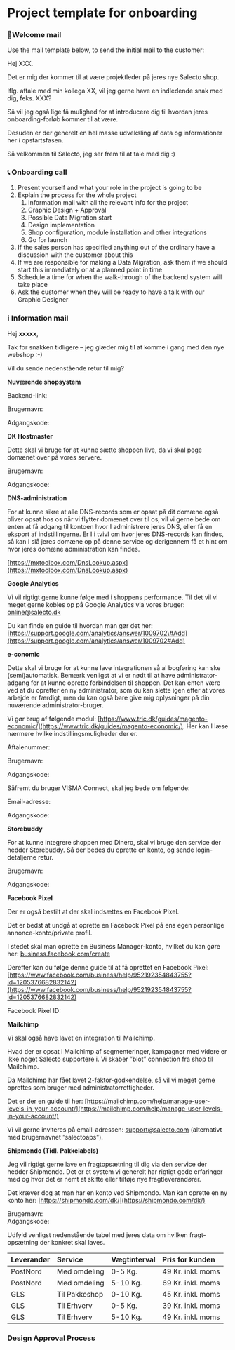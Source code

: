 # Project template for onboarding

### 📧Welcome mail

Use the mail template below, to send the initial mail to the customer:

Hej XXX.

Det er mig der kommer til at være projektleder på jeres nye Salecto shop.

Iflg. aftale med min kollega XX, vil jeg gerne have en indledende snak med dig, feks. XXX?

Så vil jeg også lige få mulighed for at introducere dig til hvordan jeres onboarding-forløb kommer til at være.

Desuden er der generelt en hel masse udveksling af data og informationer her i opstartsfasen.

Så velkommen til Salecto, jeg ser frem til at tale med dig :\)

### 📞 Onboarding call

1. Present yourself and what your role in the project is going to be
2. Explain the process for the whole project
   1. Information mail with all the relevant info for the project
   2. Graphic Design + Approval
   3. Possible Data Migration start
   4. Design implementation
   5. Shop configuration, module installation and other integrations
   6. Go for launch
3. If the sales person has specified anything out of the ordinary have a discussion with the customer about this
4. If we are responsible for making a Data Migration, ask them if we should start this immediately or at a planned point in time
5. Schedule a time for when the walk-through of the backend system will take place
6. Ask the customer when they will be ready to have a talk with our Graphic Designer

### ℹ Information mail

Hej **xxxxx**,

Tak for snakken tidligere – jeg glæder mig til at komme i gang med den nye webshop :-\)

Vil du sende nedenstående retur til mig?

**Nuværende shopsystem**

Backend-link:

Brugernavn:

Adgangskode:

**DK Hostmaster**

Dette skal vi bruge for at kunne sætte shoppen live, da vi skal pege domænet over på vores servere.

Brugernavn:

Adgangskode:

**DNS-administration**

For at kunne sikre at alle DNS-records som er opsat på dit domæne også bliver opsat hos os når vi flytter domænet over til os, vil vi gerne bede om enten at få adgang til kontoen hvor I administrere jeres DNS, eller få en eksport af indstillingerne. Er I i tvivl om hvor jeres DNS-records kan findes, så kan I slå jeres domæne op på denne service og derigennem få et hint om hvor jeres domæne administration kan findes.

[https://mxtoolbox.com/DnsLookup.aspx](https://mxtoolbox.com/DnsLookup.aspx)

**Google Analytics**

Vi vil rigtigt gerne kunne følge med i shoppens performance. Til det vil vi meget gerne kobles op på Google Analytics via vores bruger: [online@salecto.dk](mailto:online@salecto.dk)

Du kan finde en guide til hvordan man gør det her: [https://support.google.com/analytics/answer/1009702\#Add](https://support.google.com/analytics/answer/1009702#Add)

**e-conomic**

Dette skal vi bruge for at kunne lave integrationen så al bogføring kan ske \(semi\)automatisk. Bemærk venligst at vi er nødt til at have administrator-adgang for at kunne oprette forbindelsen til shoppen. Det kan enten være ved at du opretter en ny administrator, som du kan slette igen efter at vores arbejde er færdigt, men du kan også bare give mig oplysninger på din nuværende administrator-bruger.

Vi gør brug af følgende modul: [https://www.tric.dk/guides/magento-economic/](https://www.tric.dk/guides/magento-economic/). Her kan I læse nærmere hvilke indstillingsmuligheder der er.

Aftalenummer:

Brugernavn:

Adgangskode:

Såfremt du bruger VISMA Connect, skal jeg bede om følgende:

Email-adresse:

Adgangskode:

**Storebuddy**

For at kunne integrere shoppen med Dinero, skal vi bruge den service der hedder Storebuddy. Så der bedes du oprette en konto, og sende login-detaljerne retur.

Brugernavn:

Adgangskode:

**Facebook Pixel**

Der er også bestilt at der skal indsættes en Facebook Pixel.

Det er bedst at undgå at oprette en Facebook Pixel på ens egen personlige annonce-konto/private profil.

I stedet skal man oprette en Business Manager-konto, hvilket du kan gøre her: [business.facebook.com/create](https://business.facebook.com/create)

Derefter kan du følge denne guide til at få oprettet en Facebook Pixel: [https://www.facebook.com/business/help/952192354843755?id=1205376682832142](https://www.facebook.com/business/help/952192354843755?id=1205376682832142)

Facebook Pixel ID:

**Mailchimp**

Vi skal også have lavet en integration til Mailchimp.

Hvad der er opsat i Mailchimp af segmenteringer, kampagner med videre er ikke noget Salecto supportere i. Vi skaber ”blot” connection fra shop til Mailchimp.

Da Mailchimp har fået lavet 2-faktor-godkendelse, så vil vi meget gerne oprettes som bruger med administratorrettigheder.

Det er der en guide til her: [https://mailchimp.com/help/manage-user-levels-in-your-account/](https://mailchimp.com/help/manage-user-levels-in-your-account/)

Vi vil gerne inviteres på email-adressen: [support@salecto.com](mailto:support@salecto.com) \(alternativt med brugernavnet ”salectoaps”\).

**Shipmondo \(Tidl. Pakkelabels\)**

Jeg vil rigtigt gerne lave en fragtopsætning til dig via den service der hedder Shipmondo. Det er et system vi generelt har rigtigt gode erfaringer med og hvor det er nemt at skifte eller tilføje nye fragtleverandører.

Det kræver dog at man har en konto ved Shipmondo. Man kan oprette en ny konto her: [https://shipmondo.com/dk/](https://shipmondo.com/dk/)

Brugernavn:  
Adgangskode:

Udfyld venligst nedenstående tabel med jeres data om hvilken fragt-opsætning der konkret skal laves.

| **Leverandør** | **Service** | **Vægtinterval** | **Pris for kunden** |
| :--- | :--- | :--- | :--- |
| PostNord | Med omdeling | 0-5 Kg. | 49 Kr. inkl. moms |
| PostNord | Med omdeling | 5-10 Kg. | 69 Kr. inkl. moms |
| GLS | Til Pakkeshop | 0-10 Kg. | 45 Kr. inkl. moms |
| GLS | Til Erhverv | 0-5 Kg. | 39 Kr. inkl. moms |
| GLS | Til Erhverv | 5-10 Kg. | 49 Kr. inkl. moms |

### Design Approval Process



